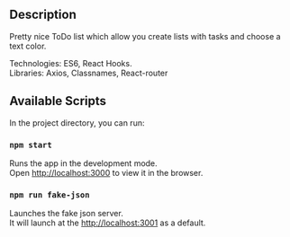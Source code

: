 ## Description

Pretty nice ToDo list which allow you create lists with tasks and choose a text color. <br/>

Technologies: ES6, React Hooks. <br/>
Libraries: Axios, Classnames, React-router

## Available Scripts

In the project directory, you can run:

### `npm start`

Runs the app in the development mode.<br />
Open [http://localhost:3000](http://localhost:3000) to view it in the browser.

### `npm run fake-json`

Launches the fake json server.<br />
It will launch at the [http://localhost:3001](http://localhost:3001) as a default.

